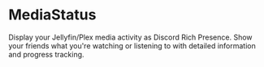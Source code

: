 # MediaStatus
Display your Jellyfin/Plex media activity as Discord Rich Presence. Show your friends what you're watching or listening to with detailed information and progress tracking.
